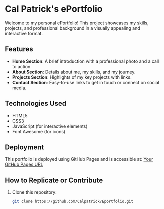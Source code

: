# Cal Patrick's ePortfolio

Welcome to my personal ePortfolio! This project showcases my skills, projects, and professional background in a visually appealing and interactive format.

## Features
- **Home Section**: A brief introduction with a professional photo and a call to action.
- **About Section**: Details about me, my skills, and my journey.
- **Projects Section**: Highlights of my key projects with links.
- **Contact Section**: Easy-to-use links to get in touch or connect on social media.

## Technologies Used
- HTML5
- CSS3
- JavaScript (for interactive elements)
- Font Awesome (for icons)

## Deployment
This portfolio is deployed using GitHub Pages and is accessible at: [Your GitHub Pages URL](#)

## How to Replicate or Contribute
1. Clone this repository:
   ```bash
   git clone https://github.com/Calpatrick/Eportfolio.git
